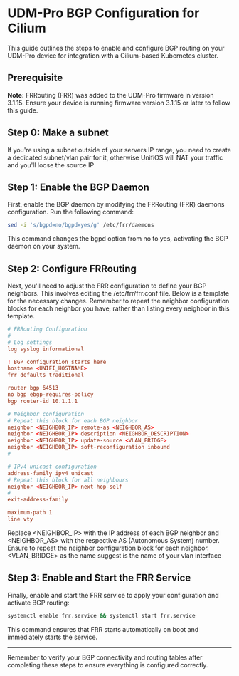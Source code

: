 # UDM-Pro BGP Configuration for Cilium

This guide outlines the steps to enable and configure BGP routing on your UDM-Pro device for integration with a Cilium-based Kubernetes cluster.

## Prerequisite

**Note:** FRRouting (FRR) was added to the UDM-Pro firmware in version 3.1.15. Ensure your device is running firmware version 3.1.15 or later to follow this guide.

## Step 0: Make a subnet

If you're using a subnet outside of your servers IP range, you need to create a dedicated subnet/vlan pair for it, otherwise UnifiOS will NAT your traffic and you'll loose the source IP

## Step 1: Enable the BGP Daemon

First, enable the BGP daemon by modifying the FRRouting (FRR) daemons configuration. Run the following command:

```bash
sed -i 's/bgpd=no/bgpd=yes/g' /etc/frr/daemons
```

This command changes the bgpd option from no to yes, activating the BGP daemon on your system.

## Step 2: Configure FRRouting

Next, you'll need to adjust the FRR configuration to define your BGP neighbors. This involves editing the /etc/frr/frr.conf file. Below is a template for the necessary changes. Remember to repeat the neighbor configuration blocks for each neighbor you have, rather than listing every neighbor in this template.

```conf
# FRRouting Configuration
#
# Log settings
log syslog informational

! BGP configuration starts here
hostname <UNIFI_HOSTNAME>
frr defaults traditional

router bgp 64513
no bgp ebgp-requires-policy
bgp router-id 10.1.1.1

# Neighbor configuration
# Repeat this block for each BGP neighbor
neighbor <NEIGHBOR_IP> remote-as <NEIGHBOR_AS>
neighbor <NEIGHBOR_IP> description <NEIGHBOR_DESCRIPTION>
neighbor <NEIGHBOR_IP> update-source <VLAN_BRIDGE>
neighbor <NEIGHBOR_IP> soft-reconfiguration inbound
#

# IPv4 unicast configuration
address-family ipv4 unicast
# Repeat this block for all neighbours
neighbor <NEIGHBOR_IP> next-hop-self
#
exit-address-family

maximum-path 1
line vty
```

Replace <NEIGHBOR_IP> with the IP address of each BGP neighbor and <NEIGHBOR_AS> with the respective AS (Autonomous System) number. Ensure to repeat the neighbor configuration block for each neighbor. <VLAN_BRIDGE> as the name suggest is the name of your vlan interface

## Step 3: Enable and Start the FRR Service

Finally, enable and start the FRR service to apply your configuration and activate BGP routing:

```bash
systemctl enable frr.service && systemctl start frr.service
```

This command ensures that FRR starts automatically on boot and immediately starts the service.

<hr />

Remember to verify your BGP connectivity and routing tables after completing these steps to ensure everything is configured correctly.
